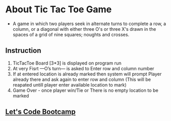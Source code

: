 # About Tic Tac Toe Game
* A game in which two players seek in alternate turns to complete a row, a column, or a diagonal with either three O's or three X's drawn in the spaces of a grid of nine squares; noughts and crosses.

## Instruction
1. TicTacToe Board [3*3] is displayed on program run
2. At very Fisrt —O’s turn— is asked to Enter row and column number
3. If at entered location is already marked then system will prompt Player already there and ask again to enter row and column (This will be reapated untill player enter available location to mark)
4. Game Over - once player win/Tie or There is no empty location to be marked

## [Let's Code Bootcamp](https://www.letscodebootcamp.com)

